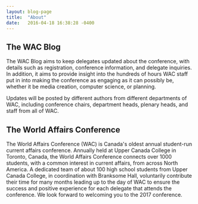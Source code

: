 ```yaml
---
layout: blog-page
title:  "About"
date:   2016-04-18 16:38:28 -0400
---
```


## The WAC Blog

The WAC Blog aims to keep delegates updated about the conference, with details such as registration, conference information, and delegate inquiries. In addition, it aims to provide insight into the hundreds of hours WAC staff put in into making the conference as engaging as it can possibly be, whether it be media creation, computer science, or planning.

Updates will be posted by different authors from different departments of WAC, including conference chairs, department heads, plenary heads, and staff from all of WAC.

## The World Affairs Conference

The World Affairs Conference (WAC) is Canada's oldest annual student-run current affairs conference. Annually held at Upper Canada College in Toronto, Canada, the World Affairs Conference connects over 1000 students, with a common interest in current affairs, from across North America. A dedicated team of about 100 high school students from Upper Canada College, in coordination with Branksome Hall, voluntarily contribute their time for many months leading up to the day of WAC to ensure the success and positive experience for each delegate that attends the conference. We look forward to welcoming you to the 2017 conference.
